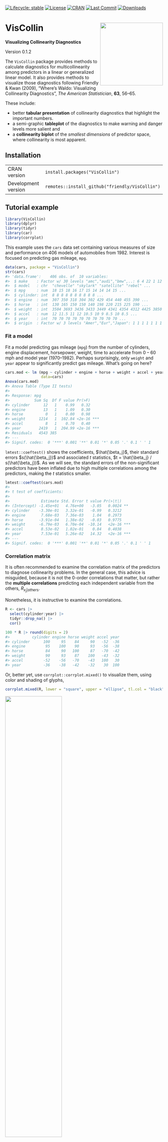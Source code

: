
<!-- README.md is generated from README.Rmd. Please edit that file -->
<!-- badges: start -->

[![Lifecycle:
stable](https://img.shields.io/badge/lifecycle-stable-green.svg)](https://lifecycle.r-lib.org/articles/stages.html#stable)
[![License](https://img.shields.io/badge/license-GPL%20%28%3E=%202%29-brightgreen.svg?style=flat)](https://www.gnu.org/licenses/gpl-2.0.html)
[![CRAN](https://www.r-pkg.org/badges/version/VisCollin)](https://cran.r-project.org/package=VisCollin)
[![Last
Commit](https://img.shields.io/github/last-commit/friendly/VisCollin)](https://github.com/friendly/VisCollin)
[![Downloads](https://cranlogs.r-pkg.org/badges/statquotes?color=brightgreen)](https://www.r-pkg.org:443/pkg/VisCollin)
<!-- badges: end -->

# VisCollin <img src="man/figures/logo.png" style="float:right; height:200px;" />

**Visualizing Collinearity Diagnostics**

Version 0.1.2

The `VisCollin` package provides methods to calculate diagnostics for
multicollinearity among predictors in a linear or generalized linear
model. It also provides methods to visualize those diagnostics following
Friendly & Kwan (2009), “Where’s Waldo: Visualizing Collinearity
Diagnostics”, *The American Statistician*, **63**, 56–65.

These include:

- better **tabular presentation** of collinearity diagnostics that
  highlight the important numbers.
- a semi-graphic **tableplot** of the diagnostics to make warning and
  danger levels more salient and
- a **collinearity biplot** of the *smallest dimensions* of predictor
  space, where collinearity is most apparent.

## Installation

|                     |                                                 |
|---------------------|-------------------------------------------------|
| CRAN version        | `install.packages("VisCollin")`                 |
| Development version | `remotes::install_github("friendly/VisCollin")` |

## Tutorial example

``` r
library(VisCollin)
library(dplyr)
library(tidyr)
library(car)
library(corrplot)
```

This example uses the `cars` data set containing various measures of
size and performance on 406 models of automobiles from 1982. Interest is
focused on predicting gas mileage, `mpg`.

``` r
data(cars, package = "VisCollin")
str(cars)
#> 'data.frame':    406 obs. of  10 variables:
#>  $ make    : Factor w/ 30 levels "amc","audi","bmw",..: 6 4 22 1 12 12 6 22 23 1 ...
#>  $ model   : chr  "chevelle" "skylark" "satellite" "rebel" ...
#>  $ mpg     : num  18 15 18 16 17 15 14 14 14 15 ...
#>  $ cylinder: int  8 8 8 8 8 8 8 8 8 8 ...
#>  $ engine  : num  307 350 318 304 302 429 454 440 455 390 ...
#>  $ horse   : int  130 165 150 150 140 198 220 215 225 190 ...
#>  $ weight  : int  3504 3693 3436 3433 3449 4341 4354 4312 4425 3850 ...
#>  $ accel   : num  12 11.5 11 12 10.5 10 9 8.5 10 8.5 ...
#>  $ year    : int  70 70 70 70 70 70 70 70 70 70 ...
#>  $ origin  : Factor w/ 3 levels "Amer","Eur","Japan": 1 1 1 1 1 1 1 1 1 1 ...
```

### Fit a model

Fit a model predicting gas mileage (`mpg`) from the number of cylinders,
engine displacement, horsepower, weight, time to accelerate from 0 – 60
mph and model year (1970–1982). Perhaps surprisingly, only `weight` and
`year` appear to significantly predict gas mileage. What’s going on
here?

``` r
cars.mod <- lm (mpg ~ cylinder + engine + horse + weight + accel + year, 
                data=cars)
Anova(cars.mod)
#> Anova Table (Type II tests)
#> 
#> Response: mpg
#>           Sum Sq  Df F value Pr(>F)    
#> cylinder      12   1    0.99   0.32    
#> engine        13   1    1.09   0.30    
#> horse          0   1    0.00   0.98    
#> weight      1214   1  102.84 <2e-16 ***
#> accel          8   1    0.70   0.40    
#> year        2419   1  204.99 <2e-16 ***
#> Residuals   4543 385                   
#> ---
#> Signif. codes:  0 '***' 0.001 '**' 0.01 '*' 0.05 '.' 0.1 ' ' 1
```

`lmtest::coeftest()` shows the coefficients, $\hat{\beta_j}$, their
standard errors $s(\hat{\beta_j})$ and associated $t$ statistics,
$t = \hat{\beta_j} / s(\hat{\beta_j})$. As we will see, the standard
errors of the non-significant predictors have been inflated due to high
multiple correlations among the predictors, making the $t$ statistics
smaller.

``` r
lmtest::coeftest(cars.mod)
#> 
#> t test of coefficients:
#> 
#>              Estimate Std. Error t value Pr(>|t|)    
#> (Intercept) -1.45e+01   4.76e+00   -3.05   0.0024 ** 
#> cylinder    -3.30e-01   3.32e-01   -0.99   0.3212    
#> engine       7.68e-03   7.36e-03    1.04   0.2973    
#> horse       -3.91e-04   1.38e-02   -0.03   0.9775    
#> weight      -6.79e-03   6.70e-04  -10.14   <2e-16 ***
#> accel        8.53e-02   1.02e-01    0.84   0.4038    
#> year         7.53e-01   5.26e-02   14.32   <2e-16 ***
#> ---
#> Signif. codes:  0 '***' 0.001 '**' 0.01 '*' 0.05 '.' 0.1 ' ' 1
```

### Correlation matrix

It is often recommended to examine the correlation matrix of the
predictors to diagnose collinearity problems. In the general case, this
advice is misguided, because it is not the 0-order correlations that
matter, but rather the **multiple correlations** predicting each
independent variable from the others, $R_{x_j | \text{others}}$.

Nonetheless, it is instructive to examine the correlations.

``` r
R <- cars |> 
  select(cylinder:year) |> 
  tidyr::drop_na() |>
  cor()

100 * R |> round(digits = 2)
#>          cylinder engine horse weight accel year
#> cylinder      100     95    84     90   -52  -36
#> engine         95    100    90     93   -56  -38
#> horse          84     90   100     87   -70  -42
#> weight         90     93    87    100   -43  -32
#> accel         -52    -56   -70    -43   100   30
#> year          -36    -38   -42    -32    30  100
```

Or, better yet, use `corrplot::corrplot.mixed()` to visualize them,
using color and shading of glyphs,

``` r
corrplot.mixed(R, lower = "square", upper = "ellipse", tl.col = "black")
```

<img src="man/figures/README-cars-corrgram-1.png" width="60%" />

The message here seems to be that there are two clusters of predictors
with high correlations: {`cylinder`, `engine`, `horse` and `weight`},
and {`accel`, `year`}.

### Variance inflation factors

Variance inflation factors measure the effect of multicollinearity on
the standard errors of the estimated coefficients and are proportional
to $1 / (1 - R^2_{x_j | \text{others}})$.

We check the variance inflation factors, using `car::vif()`. We see that
most predictors have very high VIFs, indicating moderately severe
multicollinearity.

``` r
vif(cars.mod)
#> cylinder   engine    horse   weight    accel     year 
#>    10.63    19.64     9.40    10.73     2.63     1.24

sqrt(vif(cars.mod))
#> cylinder   engine    horse   weight    accel     year 
#>     3.26     4.43     3.07     3.28     1.62     1.12
```

According to $\sqrt{\text{VIF}}$, the standard error of `cylinder` has
been multiplied by 3.26 and it’s $t$-value divided by this number,
compared with the case when all predictors are uncorrelated. `engine`,
`horse` and `weight` suffer a similar fate.

### Collinearity diagnostics

The diagnostic measures introduced by Belsley (1991) are based on the
eigenvalues $\lambda_1, \lambda_2, \dots \lambda_p$ of the correlation
matrix $R_{X}$ of the predictors (preferably centered and scaled, and
not including the constant term for the intercept), and the
corresponding eigenvectors in the columns of $\mathbf{V}_{p \times p}$.

`colldiag()` calculates:

- **Condition indices**: The smallest of the eigenvalues, those for
  which $\lambda_j \approx 0$, indicate collinearity and the number of
  small values indicates the number of near collinear relations. Because
  the sum of the eigenvalues, $\Sigma \lambda_i = p$ increases with the
  number of predictors $p$, it is useful to scale them all in relation
  to the largest. This leads to *condition indices*, defined as
  $\kappa_j = \sqrt{ \lambda_1 / \lambda_j}$. These have the property
  that the resulting numbers have common interpretations regardless of
  the number of predictors.

  - For completely uncorrelated predictors, all $\kappa_j = 1$.

  - $\kappa_j \rightarrow \infty$ as any $\lambda_k \rightarrow 0$.

  - In terms of the eigen-decomposition, variance inflation factors can
    be expressed as $$
    \text{VIF}_j = \sum_{k=1}^{p} \frac{V^2_{jk}}{\lambda_k} \; .
    $$

- **Variance decomposition proportions**: Large VIFs indicate variables
  that are involved in *some* nearly collinear relations, but they don’t
  indicate *which* other variable(s) each is involved with. For this
  purpose, Belsley et. al. (1980) and Belsley (1991) proposed
  calculation of the proportions of variance of each variable associated
  with each principal component as a decomposition of the coefficient
  variance for each dimension.

For the current model, the usual display contains both the condition
indices and variance proportions. However, even for a small example, it
is often difficult to know what numbers to pay attention to.

``` r
(cd <- colldiag(cars.mod, center=TRUE))
#> Condition
#> Index    Variance Decomposition Proportions
#>           cylinder engine horse weight accel year 
#> 1   1.000 0.005    0.003  0.005 0.004  0.009 0.010
#> 2   2.252 0.004    0.002  0.000 0.007  0.022 0.787
#> 3   2.515 0.004    0.001  0.002 0.010  0.423 0.142
#> 4   5.660 0.309    0.014  0.306 0.087  0.063 0.005
#> 5   8.342 0.115    0.000  0.654 0.715  0.469 0.052
#> 6  10.818 0.563    0.981  0.032 0.176  0.013 0.004
```

Belsley (1991) recommends that the sources of collinearity be diagnosed
(a) only for those components with large $\kappa_j$, and (b) for those
components for which the variance proportion is large (say, $\ge 0.5$)
on *two* or more predictors. The print method for `"colldiag"` objects
has a `fuzz` argument controlling this.

``` r
print(cd, fuzz = 0.5)
#> Condition
#> Index    Variance Decomposition Proportions
#>           cylinder engine horse weight accel year 
#> 1   1.000  .        .      .     .      .     .   
#> 2   2.252  .        .      .     .      .    0.787
#> 3   2.515  .        .      .     .      .     .   
#> 4   5.660  .        .      .     .      .     .   
#> 5   8.342  .        .     0.654 0.715   .     .   
#> 6  10.818 0.563    0.981   .     .      .     .
```

The mystery is solved: There are two nearly collinear relations among
the predictors, corresponding to the two smallest dimensions.

- Dimension 5 reflects the high correlation between horsepower and
  weight,
- Dimension 6 reflects the high correlation between number of cylinders
  and engine displacement.

Note that the high variance proportion for `year` (0.787) on the second
component creates no problem and should be ignored because (a) the
condition index is low and (b) it shares nothing with other predictors.

### Tableplot

The simplified tabular display above can be improved to make the
patterns of collinearity more visually apparent and to signify warnings
directly to the eyes. A “tableplot” (Kwan et-al., 2009) is a
semi-graphic display that presents numerical information in a table
using shapes proportional to the value in a cell and other visual
attributes (shape type, color fill, and so forth) to encode other
information.

For collinearity diagnostics, these show:

- the condition indices, using using *squares* whose background color is
  red for condition indices \> 10, green for values \> 5 and green
  otherwise, reflecting danger, warning and OK respectively. The value
  of the condition index is encoded within this using a white square
  whose side is proportional to the value (up to some maximum value,
  `cond.max`).
- Variance decomposition proportions are shown by filled *circles* whose
  radius is proportional to those values and are filled (by default)
  with shades ranging from white through pink to red. Rounded values of
  those diagnostics are printed in the cells.

The tableplot below encodes all the information from the values of
`colldiag()` printed above (but using `prop.col` color breaks such that
variance proportions \< 0.3 are shaded white). The visual message is
that one should attend to collinearities with large condition indices
**and** large variance proportions implicating two or more predictors.

<!-- ```{r cars-tableplot0} -->
<!-- knitr::include_graphics("man/figures/cars-tableplot.png") -->
<!-- ``` -->

``` r
tableplot(cd, title = "Tableplot of cars data", cond.max = 30 )
```

<img src="man/figures/README-cars-tableplot-1.png" width="100%" />

### Collinearity biplot

The standard biplot (Gabriel, 1971; Gower& Hand 1996) can be regarded as
a multivariate analog of a scatterplot, obtained by projecting a
multivariate sample into a low-dimensional space (typically of 2 or 3
dimensions) accounting for the greatest variance in the data. With the
symmetric (PCA) scaling used here, this is equivalent to a plot of
principal component scores of the mean-centered matrix
$\widetilde{\mathbf{X}} = \mathbf{X} - \bar{\mathbf{X}}$ of predictors
for the observations (shown as points or case labels), together with
principal component coefficients for the variables (shown as vectors) in
the same 2D (or 3D) space.

However the standard biplot is less useful for visualizing the relations
among the predictors that lead to nearly collinear relations. Instead,
biplots of the **smallest dimensions** show these relations directly,
and can show other features of the data as well, such as outliers and
leverage points. We use `prcomp(X, scale.=TRUE)` to obtain the PCA of
the correlation matrix of the predictors:

``` r
cars.X <- cars |>
  select(where(is.numeric)) |>
  select(-mpg) |>
  tidyr::drop_na()
cars.pca <- prcomp(cars.X, scale. = TRUE)
cars.pca
#> Standard deviations (1, .., p=6):
#> [1] 2.070 0.911 0.809 0.367 0.245 0.189
#> 
#> Rotation (n x k) = (6 x 6):
#>             PC1    PC2    PC3    PC4     PC5     PC6
#> cylinder -0.454 0.1869 -0.168  0.659 -0.2711  0.4725
#> engine   -0.467 0.1628 -0.134  0.193 -0.0109 -0.8364
#> horse    -0.462 0.0177  0.123 -0.620 -0.6123  0.1067
#> weight   -0.444 0.2598 -0.278 -0.350  0.6860  0.2539
#> accel     0.330 0.2098 -0.865 -0.143 -0.2774 -0.0337
#> year      0.237 0.9092  0.335 -0.025 -0.0624 -0.0142
```

The standard deviations above are the square roots $\sqrt{\lambda_j}$ of
the eigenvalues of the correlation matrix, and are returned in the
`sdev` component of the `"prcomp"` object. The eigenvectors are returned
in the `rotation` component, whose directions are arbitrary.

``` r
# Make labels for dimensions include % of variance
pct <- 100 *(cars.pca$sdev^2) / sum(cars.pca$sdev^2)
lab <- glue::glue("Dimension {1:6} ({round(pct, 2)}%)")

# Direction of eigenvectors is arbitrary. Reflect them
cars.pca$rotation <- -cars.pca$rotation
```

The collinearity biplot is then constructed as follows:

``` r
op <- par(lwd = 2, xpd = NA )
biplot(cars.pca,
       choices=6:5,           # only the last two dimensions
       scale=0.5,             # symmetric biplot scaling
       cex=c(0.6, 1),         # character sizes for points and vectors
       col = c("black", "blue"),
       expand = 1.7,          # expand variable vectors for visibility
       xlab = lab[6],
       ylab = lab[5],
       xlim = c(-0.7, 0.5),
       ylim = c(-0.8, 0.5)
      )
par(op)
```

<img src="man/figures/README-cars-biplot-1.png" width="100%" />

The projections of the variable vectors on the Dimension 5 and Dimension
6 axes are proportional to their variance proportions shown above. The
relative lengths of these variable vectors can be considered to indicate
the extent to which each variable contributes to collinearity for these
two near-singular dimensions.

Thus, we see again that Dimension 6 is largely determined by `engine`
size, with a substantial (negative) relation to `cylinder`. Dimension 5
has its’ strongest relations to `weight` and `horse`.

Moreover, there is one observation, \#20, that stands out as an outlier
in predictor space, far from the centroid. It turns out that this
vehicle, a Buick Estate wagon, is an early-year (1970) American
behemoth, with an 8-cylinder, 455 cu. in, 225 horse-power engine, and
able to go from 0 to 60 mph in 10 sec. (Its MPG is only slightly
under-predicted from the regression model, however.)

### Remedies for collinearity: What to do?

Collinearity is often a **data** problem, for which there is no magic
cure. Nevertheless there are some general guidelines and useful
techniques to address this problem.

- **Pure prediction**: If we are only interested in predicting /
  explaining an outcome, and not the model coefficients or which are
  “significant”, collinearity can be largely ignored. The fitted values
  are unaffected by collinearity.

- **structural collinearity**: Sometimes collinearity results from
  structural relations among the variables:

  - For example, polynomial terms, like $x, x^2, x^3$ or interaction
    terms like $x_1, x_2, x_1 * x_2$ are necessarily correlated. A
    simple cure is to *center* the predictors at their means, using
    $x - \bar{x}, (x - \bar{x})^2, (x - \bar{x})^3$ or
    $(x_1 - \bar{x}_1), (x_2 - \bar{x}_2), (x_1 - \bar{x}_1) * (x_2 - \bar{x}_2)$

  - When some predictors share a common cause, as in GNP or population
    in time-series or cross-national data, you can reduce collinearity
    by re-defining predictors to reflect *per capita measures*.

- **Model re-specification**:

  - Drop one or more regressors that have a high VIF if they are not
    deemed to be essential

  - Replace highly correlated regressors with linear combination(s) of
    them. For example, two related variables, $x_1$ and $x_2$ can be
    replaced without any loss of information by replacing them with
    their sum and difference, $z_1 = x_1 + x_2$ and $z_2 = x_1 - x_2$.

- **Statistical remedies**:

  - Transform the predictors to uncorrelated principal components

  - use **regularization methods** such as ridge regression and lasso,
    which correct for collinearity by introducing shrinking coefficients
    towards 0, introducing a small amount of bias, . See the
    [genridge](https://CRAN.R-project.org/package=genridge) package and
    its [`pkgdown` documentation](https://friendly.github.io/genridge/)
    for visualization methods.

  - use Bayesian regression; if multicollinearity prevents a regression
    coefficient from being estimated precisely, then a prior on that
    coefficient will help to reduce its posterior variance.

## References

Belsley, D.A., Kuh, E. and Welsch, R. (1980). *Regression Diagnostics*,
New York: John Wiley & Sons.

Belsley, D.A. (1991). *Conditioning diagnostics, collinearity and weak
data in regression*. New York: John Wiley & Sons.

Friendly, M., & Kwan, E. (2009). “Where’s Waldo: Visualizing
Collinearity Diagnostics.” *The American Statistician*, **63**, 56–65.
Online: <https://www.datavis.ca/papers/viscollin-tast.pdf>. Supp.
materials: <https://www.datavis.ca/papers/viscollin/>

Gabriel, K. R. (1971). The Biplot Graphic Display of Matrices with
Application to Principal Components Analysis. *Biometrics*, **58**,
453–467.

Gower, J. C., & Hand, D. J. (1996). *Biplots*. London: Chapman & Hall.

Kwan, E., Lu, I. R. R., & Friendly, M. (2009). Tableplot: A new tool for
assessing precise predictions. *Zeitschrift Für Psychologie / Journal of
Psychology*, **217**, 38–48.
